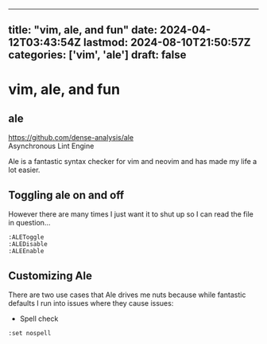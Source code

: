 
---
title: "vim, ale, and fun"
date: 2024-04-12T03:43:54Z
lastmod: 2024-08-10T21:50:57Z
categories: ['vim', 'ale']
draft: false
---


# vim, ale, and fun
## ale
https://github.com/dense-analysis/ale  
Asynchronous Lint Engine

Ale is a fantastic syntax checker for vim and neovim and has made my life a lot easier.

## Toggling ale on and off
However there are many times I just want it to shut up so I can read the file in question…

```
:ALEToggle
:ALEDisable
:ALEEnable
```

## Customizing Ale
There are two use cases that Ale drives me nuts because while fantastic defaults I run into issues where they cause issues:

* Spell check
```
:set nospell
```


<!-- #public #vim #ale -->

<!-- {BearID:C1AF76CB-8BB5-44E7-A9EF-F8DD1580A388} -->
